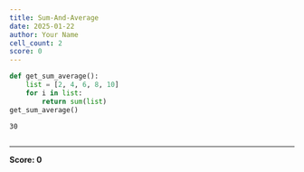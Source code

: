 ```yaml
---
title: Sum-And-Average
date: 2025-01-22
author: Your Name
cell_count: 2
score: 0
---
```


```python
def get_sum_average():
    list = [2, 4, 6, 8, 10]
    for i in list:
        return sum(list)
get_sum_average()
```




    30




```python

```


---
**Score: 0**
